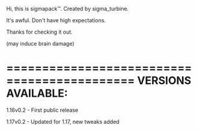 Hi, this is sigmapack™️. Created by sigma_turbine.

It's awful. Don't have high expectations.

Thanks for checking it out.

(may induce brain damage)

============================================
VERSIONS AVAILABLE:
============================================

1.16v0.2 - First public release 

1.17v0.2 - Updated for 1.17, new tweaks added
